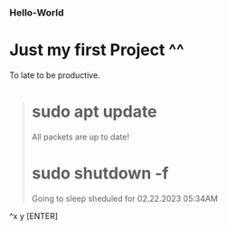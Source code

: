 ### Hello-World
# Just my first Project ^^

To late to be productive.

> # sudo apt update
> All packets are up to date!
> 
> # sudo shutdown -f
> Going to sleep sheduled for 02.22.2023 05:34AM


^x y [ENTER]
